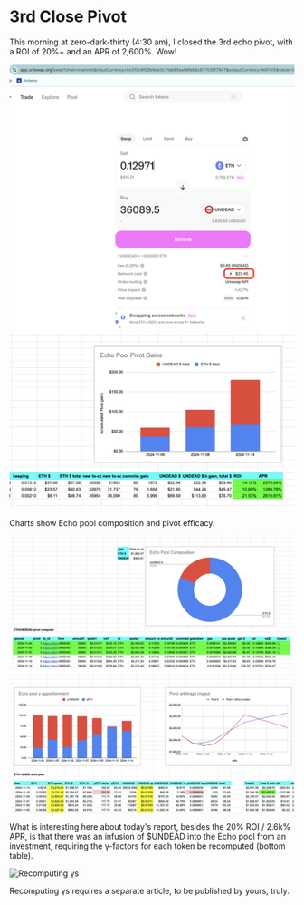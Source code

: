 # 3rd Close Pivot

This morning at zero-dark-thirty (4:30 am), I closed the 3rd echo pivot, with a ROI of 20%+ and an APR of 2,600%. Wow!

![Close pivot swap on Uniswap](imgs/01-close-echo-pivot-swap.png)
![ROI and APR](imgs/04-total-gains.png)

Charts show Echo pool composition and pivot efficacy. 

![Echo pool composition](imgs/02-echo-pool.png)
![Efficacy of pivots](imgs/03-pivot-efficacy.png)

What is interesting here about today's report, besides the 20% ROI / 2.6k% APR, is that there was an infusion of $UNDEAD into the Echo pool from an investment, requiring the γ-factors for each token be recomputed (bottom table).

![Recomputing γs](imgs/05-recomputing-γs.png)

Recomputing γs requires a separate article, to be published by yours, truly.
